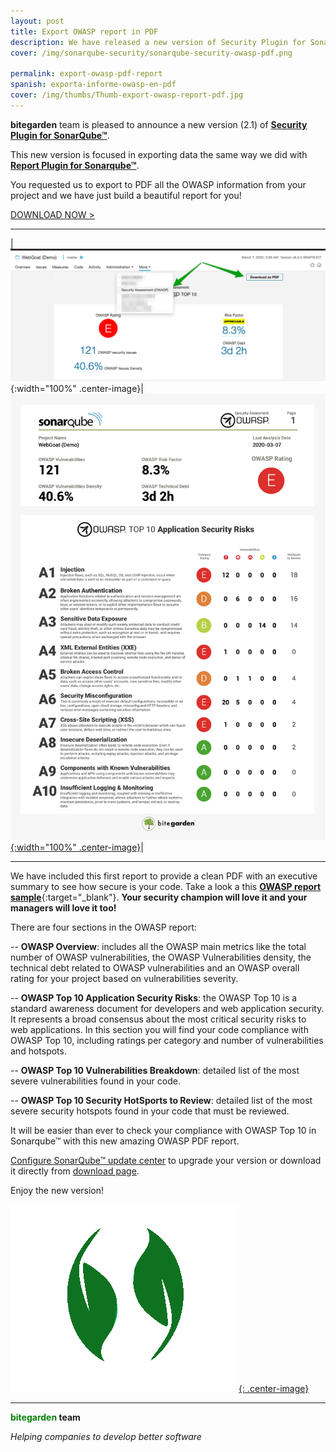 ```yaml
---
layout: post
title: Export OWASP report in PDF
description: We have released a new version of Security Plugin for SonarQube&trade; that includes the most wanted feature, the ability to export to PDF all your OWASP compliance information.
cover: /img/sonarqube-security/sonarqube-security-owasp-pdf.png

permalink: export-owasp-pdf-report
spanish: exporta-informe-owasp-en-pdf
cover: /img/thumbs/Thumb-export-owasp-report-pdf.jpg
---
```


**bitegarden** team is pleased to announce a new version (2.1) of [**Security Plugin for SonarQube&trade;**](https://www.bitegarden.com/sonarqube-security).

This new version is focused in exporting data the same way we did with [**Report Plugin for Sonarqube&trade;**](/report-2-0-released_en). 

You requested us to export to PDF all the OWASP information from your project and we have just build a beautiful report for you!

<a href="/sonarqube-security-trial-form" class="btn btn-primary btn-call-to-action fancybox">DOWNLOAD NOW ></a>

---

|![owasp-pdf-export](/img/sonarqube-security/sonarqube-security-owasp-pdf.png){:width="100%" .center-image}|[![owasp-pdf-screenshot](/img/sonarqube-security/sonarqube-security-owasp-pdf-screenshot.png){:width="100%" .center-image}](/img/sonarqube-security/sonarqube-security-owasp-sample-report.pdf)|

---

We have included this first report to provide a clean PDF with an executive summary to see how secure is your code. Take a look a this [**OWASP report sample**](/img/sonarqube-security/sonarqube-security-owasp-sample-report.pdf){:target="_blank"}. 
**Your security champion will love it and your managers will love it too!**

There are four sections in the OWASP report:

-- **OWASP Overview**: includes all the OWASP main metrics like the total number of OWASP vulnerabilities, the OWASP Vulnerabilities
density, the technical debt related to OWASP vulnerabilities and an OWASP overall rating for your project based on vulnerabilities severity.

-- **OWASP Top 10 Application Security Risks**: the OWASP Top 10 is a standard awareness document for developers and web application security. 
It represents a broad consensus about the most critical security risks to web applications. In this section you will find your code compliance with 
OWASP Top 10, including ratings per category and number of vulnerabilities and hotspots.

-- **OWASP Top 10 Vulnerabilities Breakdown**: detailed list of the most severe vulnerabilities found in your code.

-- **OWASP Top 10 Security HotSports to Review**: detailed list of the most severe security hotspots found in your code that must be reviewed.

It will be easier than ever to check your compliance with OWASP Top 10 in Sonarqube&trade; with this new amazing OWASP PDF report.

[Configure SonarQube&trade; update center](/downloads/#update-center) to upgrade your version or download it directly from [download page](/sonarqube-security-trial-form).

Enjoy the new version!

[![security-logo](/img/portfolio/sonarqube-security.png){: .center-image}](/sonarqube-security)

---
**<span style="color: green">bitegarden</span> team**

_Helping companies to develop better software_

